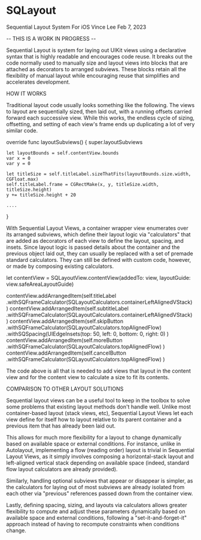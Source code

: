# SQLayout
Sequential Layout System For iOS
  Vince Lee
  Feb 7, 2023

-- THIS IS A WORK IN PROGRESS --

Sequential Layout is system for laying out UIKit views using a declarative syntax that is highly readable and encourages code reuse.  It breaks out the code normally used to manually size and layout views into blocks that are attached as decorators to arranged subviews.  These blocks retain all the flexibility of manual layout while encouraging reuse that simplifies and accelerates development.

HOW IT WORKS

Traditional layout code usually looks something like the following.  The views to layout are sequentially sized, then laid out, with a running offsets carried forward each successive view.  While this works, the endless cycle of sizing, offsetting, and setting of each view's frame ends up duplicating a lot of very similar code.

  override func layoutSubviews() {
    super.layoutSubviews
    
    let layoutBounds = self.contentView.bounds
    var x = 0
    var y = 0
        
    let titleSize = self.titleLabel.sizeThatFits(layoutBounds.size.width, CGFloat.max)
    self.titleLabel.frame = CGRectMake(x, y, titleSize.width, titleSize.height)
    y += titleSize.height + 20
    
    ....
  }

With Sequential Layout Views, a container wrapper view enumerates over its arranged subviews, which define their layout logic via "calculators" that are added as decorators of each view to define the layout, spacing, and insets.  Since layout logic is passed details about the container and the previous object laid out, they can usually be replaced with a set of premade standard calculators.  They can still be defined with custom code, however, or made by composing existing calculators.

  let contentView = SQLayoutView.contentView(addedTo: view, layoutGuide: view.safeAreaLayoutGuide)
          
  contentView.addArrangedItem(self.titleLabel
      .withSQFrameCalculator(SQLayoutCalculators.containerLeftAlignedVStack)
  )
  contentView.addArrangedItem(self.subtitleLabel
      .withSQFrameCalculator(SQLayoutCalculators.containerLeftAlignedVStack)
  )
  contentView.addArrangedItem(self.skipButton
      .withSQFrameCalculator(SQLayoutCalculators.topAlignedFlow)
      .withSQSpacing(UIEdgeInsets(top: 50, left: 0, bottom: 0, right: 0)
  )
  contentView.addArrangedItem(self.moreButton
      .withSQFrameCalculator(SQLayoutCalculators.topAlignedFlow)
  )
  contentView.addArrangedItem(self.cancelButton
      .withSQFrameCalculator(SQLayoutCalculators.topAlignedFlow)
  )

The code above is all that is needed to add views that layout in the content view and for the content view to calculate a size to fit its contents.


COMPARISON TO OTHER LAYOUT SOLUTIONS

Sequential layout views can be a useful tool to keep in the toolbox to solve some problems that existing layout methods don't handle well.  Unlike most container-based layout (stack views, etc), Sequential Layout Views let each view define for itself how to layout relative to its parent container and a previous item that has already been laid out.  

This allows for much more flexibility for a layout to change dynamically based on available space or external conditions.  For instance, unlike in Autolayout, implementing a flow (reading order) layout is trivial in Sequential Layout Views, as it simply involves composing a horizontal-stack layout and left-aligned vertical stack depending on available space (indeed, standard flow layout calculators are already provided).

Similarly, handling optional subviews that appear or disappear is simpler, as the calculators for laying out of most subviews are already isolated from each other via "previous" references passed down from the container view.

Lastly, defining spacing, sizing, and layouts via calculators allows greater flexibility to compute and adjust these parameters dynamically based on available space and external conditions, following a "set-it-and-forget-it" approach instead of having to recompute constraints when conditions change.






